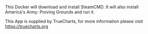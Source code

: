 This Docker will download and install SteamCMD. It will also install America's Army: Proving Grounds and run it.


This App is supplied by TrueCharts, for more information please visit https://truecharts.org

